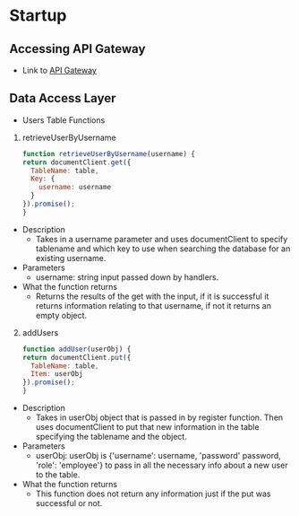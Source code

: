 # Startup
## Accessing API Gateway
- Link to 
    [API Gateway](http://bdx5a9kkg3.execute-api.us-east-1.amazonaws.com/Prod/)
## Data Access Layer
- Users Table Functions
1. retrieveUserByUsername

    ```javascript
    function retrieveUserByUsername(username) {
    return documentClient.get({
      TableName: table,
      Key: {
        username: username
      }
    }).promise();
    }
    ```
- Description
    - Takes in a username parameter and uses documentClient to specify tablename and which key to use when searching the database for an existing username.
- Parameters
    - username: string input passed down by handlers.
- What the function returns
    - Returns the results of the get with the input, if it is successful it returns information relating to that username, if not it returns an empty object.

2. addUsers

    ```javascript
    function addUser(userObj) {
    return documentClient.put({
      TableName: table,
      Item: userObj
    }).promise();
    }
    ```
- Description
    - Takes in userObj object that is passed in by register function. Then uses documentClient to put that new information in the table specifying the tablename and the object.
- Parameters
    - userObj: userObj is {'username': username, 'password' password, 'role': 'employee'} to pass in all the necessary info about a new user to the table.
- What the function returns
    - This function does not return any information just if the put was successful or not.